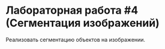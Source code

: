 # Лабораторная работа #4 (Сегментация изображений)

Реализовать сегментацию объектов на изображении.
